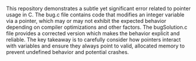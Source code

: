 This repository demonstrates a subtle yet significant error related to pointer usage in C. The bug.c file contains code that modifies an integer variable via a pointer, which may or may not exhibit the expected behavior depending on compiler optimizations and other factors. The bugSolution.c file provides a corrected version which makes the behavior explicit and reliable. The key takeaway is to carefully consider how pointers interact with variables and ensure they always point to valid, allocated memory to prevent undefined behavior and potential crashes.